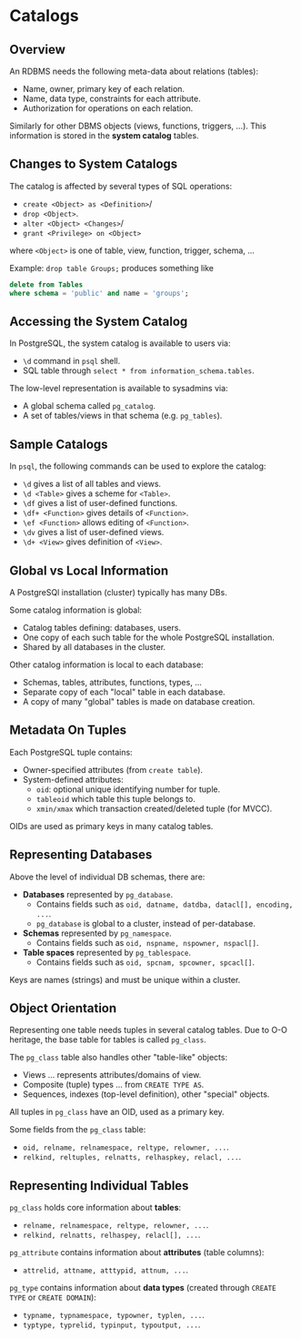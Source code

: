 # Catalogs
## Overview
An RDBMS needs the following meta-data about relations (tables):
- Name, owner, primary key of each relation.
- Name, data type, constraints for each attribute.
- Authorization for operations on each relation.

Similarly for other DBMS objects (views, functions, triggers, ...). This information is stored in the **system catalog** tables.

## Changes to System Catalogs
The catalog is affected by several types of SQL operations:
- ``create <Object> as <Definition>``/
- ``drop <Object>``.
- ``alter <Object> <Changes>``/
- ``grant <Privilege> on <Object>``

where ``<Object>`` is one of table, view, function, trigger, schema, ...

Example: ``drop table Groups;`` produces something like

```sql
delete from Tables
where schema = 'public' and name = 'groups';
```

## Accessing the System Catalog
In PostgreSQL, the system catalog is available to users via:
- ``\d`` command in ``psql`` shell.
- SQL table through ``select * from information_schema.tables``.

The low-level representation is available to sysadmins via:
- A global schema called ``pg_catalog``.
- A set of tables/views in that schema (e.g. ``pg_tables``).

## Sample Catalogs
In ``psql``, the following commands can be used to explore the catalog:
- ``\d`` gives a list of all tables and views.
- ``\d <Table>`` gives a scheme for ``<Table>``.
- ``\df`` gives a list of user-defined functions.
- ``\df+ <Function>`` gives details of ``<Function>``.
- ``\ef <Function>`` allows editing of ``<Function>``.
- ``\dv`` gives a list of user-defined views.
- ``\d+ <View>`` gives definition of ``<View>``.

## Global vs Local Information
A PostgreSQl installation (cluster) typically has many DBs.

Some catalog information is global:
- Catalog tables defining: databases, users.
- One copy of each such table for the whole PostgreSQL installation.
- Shared by all databases in the cluster.

Other catalog information is local to each database:
- Schemas, tables, attributes, functions, types, ...
- Separate copy of each "local" table in each database.
- A copy of many "global" tables is made on database creation.

## Metadata On Tuples
Each PostgreSQL tuple contains:
- Owner-specified attributes (from ``create table``).
- System-defined attributes:
    - ``oid``: optional unique identifying number for tuple.
    - ``tableoid`` which table this tuple belongs to.
    - ``xmin/xmax`` which transaction created/deleted tuple (for MVCC).

OIDs are used as primary keys in many catalog tables.

## Representing Databases
Above the level of individual DB schemas, there are:
- **Databases** represented by ``pg_database``.
    - Contains fields such as ``oid, datname, datdba, datacl[], encoding, ...``.
    - ``pg_database`` is global to a cluster, instead of per-database.
- **Schemas** represented by ``pg_namespace``.
    - Contains fields such as ``oid, nspname, nspowner, nspacl[]``.
- **Table spaces** represented by ``pg_tablespace``.
    - Contains fields such as ``oid, spcnam, spcowner, spcacl[]``.

Keys are names (strings) and must be unique within a cluster.

## Object Orientation
Representing one table needs tuples in several catalog tables. Due to O-O heritage, the base table for tables is called ``pg_class``.

The ``pg_class`` table also handles other "table-like" objects:
- Views ... represents attributes/domains of view.
- Composite (tuple) types ... from ``CREATE TYPE AS``.
- Sequences, indexes (top-level definition), other "special" objects.

All tuples in ``pg_class`` have an OID, used as a primary key.

Some fields from the ``pg_class`` table:
- ``oid, relname, relnamespace, reltype, relowner, ...``.
- ``relkind, reltuples, relnatts, relhaspkey, relacl, ...``.

## Representing Individual Tables
``pg_class`` holds core information about **tables**:
- ``relname, relnamespace, reltype, relowner, ...``.
- ``relkind, relnatts, relhaspey, relacl[], ...``.

``pg_attribute`` contains information about **attributes** (table columns):
- ``attrelid, attname, atttypid, attnum, ...``.

``pg_type`` contains information about **data types** (created through ``CREATE TYPE`` or ``CREATE DOMAIN``):
- ``typname, typnamespace, typowner, typlen, ...``.
- ``typtype, typrelid, typinput, typoutput, ...``.